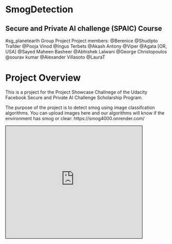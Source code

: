 # SmogDetection
Secure and Private AI challenge (SPAIC) Course
----------------
#sg_planetearth Group Project 
Project members:
@Berenice @Shudipto Trafder @Pooja Vinod @Ingus Terbets @Akash Antony @Viper @Agata [OR, USA] @Sayed Maheen Basheer @Abhishek Lalwani @George Christopoulos @sourav kumar @Alexander Villasoto @LauraT

# Project Overview

<p>This is a project for the Project Showcase Challnege of the Udacity Facebook Secure and Private AI Challenge Scholarship Program.</p>
<p>The purpose of the project is to detect smog using image classifcation algorithms. You can upload images here and our algorithms will know if the environment has smog or clear: https://smog4000.onrender.com/ </p>


<iframe width="425" height="350" frameborder="0" scrolling="no" marginheight="0" marginwidth="0" src="https://smog4000.onrender.com/ " style="border: 1px solid black"></iframe>
<br/><small><a href="https://smog4000.onrender.com/ "></a></small>


